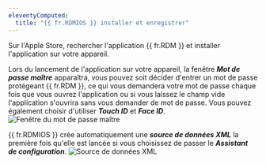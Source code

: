 ```yaml
---
eleventyComputed:
  title: "{{ fr.RDMIOS }} installer et enregistrer"
---
```

Sur l'Apple Store, rechercher l'application {{ fr.RDM }} et installer l'application sur votre appareil.

Lors du lancement de l'application sur votre appareil, la fenêtre ***Mot de passe maître*** apparaîtra, vous pouvez soit décider d'entrer un mot de passe protégeant {{ fr.RDM }}, ce qui vous demandera votre mot de passe chaque fois que vous ouvrez l'application ou si vous laissez le champ vide l'application s'ouvrira sans vous demander de mot de passe. Vous pouvez également choisir d'utiliser ***Touch ID*** et ***Face ID***.
![Fenêtre du mot de passe maître](https://cdnweb.devolutions.net/docs/RDMMOBILE6010.png)

{{ fr.RDMIOS }} crée automatiquement une ***source de données XML*** la première fois qu'elle est lancée si vous choisissez de passer le ***Assistant de configuration***.
![Source de données XML](https://cdnweb.devolutions.net/docs/RDMMOBILE6011.png)
